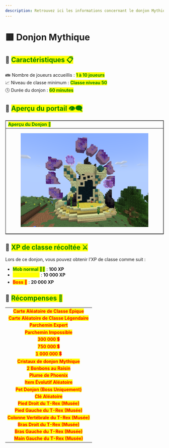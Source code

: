 ```yaml
---
description: Retrouvez ici les informations concernant le donjon Mythique
---
```


# 🟥 Donjon Mythique

## 💠 <mark style="color:green;"> Caractéristiques 📋</mark>

👪 Nombre de joueurs accueillis : <mark style="color:green;">**1 à 10 joueurs**</mark>  
📈 Niveau de classe minimum : <mark style="color:green;">**Classe niveau 50**</mark>  
🕓 Durée du donjon : <mark style="color:green;">**60 minutes**</mark>  

## 💠 <mark style="color:green;"> Aperçu du portail 👁‍🗨</mark>

<table border="1" cellspacing="0" cellpadding="6">
  <tr>
    <td><mark style="color:green;"><strong>Aperçu du Donjon 📸</strong></mark></td>
  </tr>
  <tr>
    <td><figure><img src="../../.gitbook/assets/Les_Donjons/Portail/Mythique.png" alt=""></figure></td>
  </tr>
</table>

## 💠 <mark style="color:green;"> XP de classe récoltée ⚔️</mark>

Lors de ce donjon, vous pouvez obtenir l’XP de classe comme suit :  

* <mark style="color:green;"><strong>Mob normal 🧟‍♂️</strong></mark> : **100 XP**  
* <mark style="color:yellow;"><strong>Mini-Boss 👽</strong></mark> : **10 000 XP**  
* <mark style="color:red;"><strong>Boss 🐉</strong></mark> : **20 000 XP**

## 💠 <mark style="color:green;">Récompenses 🎁</mark>

|                                                                                       |
|:-------------------------------------------------------------------------------------:|
| <mark style="color:red;"><strong>Carte Aléatoire de Classe Épique</strong></mark>     |
| <mark style="color:red;"><strong>Carte Aléatoire de Classe Légendaire</strong></mark> |
| <mark style="color:red;"><strong>Parchemin Expert</strong></mark>                     |
| <mark style="color:red;"><strong>Parchemin Impossible</strong></mark>                 |
| <mark style="color:red;"><strong>300 000 💲</strong></mark>                            |
| <mark style="color:red;"><strong>750 000 💲</strong></mark>                            |
| <mark style="color:red;"><strong>1 000 000 💲</strong></mark>                          |
| <mark style="color:red;"><strong>Cristaux de donjon Mythique</strong></mark>          |
| <mark style="color:red;"><strong>2 Bonbons au Raisin</strong></mark>                  |      
| <mark style="color:red;"><strong>Plume de Phoenix</strong></mark>                     |
| <mark style="color:red;"><strong>Item Évolutif Aléatoire</strong></mark>              |
| <mark style="color:red;"><strong>Pet Donjon (Boss Uniquement)</strong></mark>         |
| <mark style="color:red;"><strong>Clé Aléatoire</strong></mark>                        |
| <mark style="color:red;"><strong>Pied Droit du T-Rex (Musée)</strong></mark>          |
| <mark style="color:red;"><strong>Pied Gauche du T-Rex (Musée)</strong></mark>         |
| <mark style="color:red;"><strong>Colonne Vertébrale du T-Rex (Musée)</strong></mark>  |
| <mark style="color:red;"><strong>Bras Droit du T-Rex (Musée)</strong></mark>          |
| <mark style="color:red;"><strong>Bras Gauche du T-Rex (Musée)</strong></mark>         |
| <mark style="color:red;"><strong>Main Gauche du T-Rex (Musée)</strong></mark>         |

